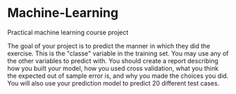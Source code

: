 # Machine-Learning
Practical machine learning course project

The goal of your project is to predict the manner in which they did the exercise. 
This is the "classe" variable in the training set. You may use any of the other variables to predict with. 
You should create a report describing how you built your model, how you used cross validation, 
what you think the expected out of sample error is, and why you made the choices you did. 
You will also use your prediction model to predict 20 different test cases.
